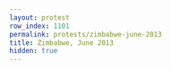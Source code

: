 ```yaml
---
layout: protest
row_index: 1101
permalink: protests/zimbabwe-june-2013
title: Zimbabwe, June 2013
hidden: true
---
```

